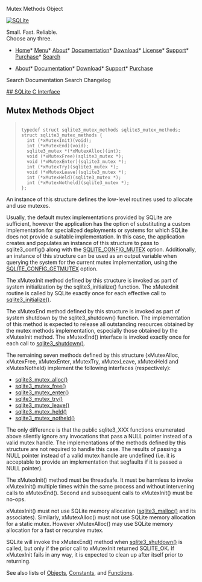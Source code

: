 




Mutex Methods Object




[![SQLite](../images/sqlite370_banner.gif)](../index.html)


Small. Fast. Reliable.  
Choose any three.


* [Home](../index.html)* [Menu](javascript:void(0))* [About](../about.html)* [Documentation](../docs.html)* [Download](../download.html)* [License](../copyright.html)* [Support](../support.html)* [Purchase](../prosupport.html)* [Search](javascript:void(0))




* [About](../about.html)* [Documentation](../docs.html)* [Download](../download.html)* [Support](../support.html)* [Purchase](../prosupport.html)






Search Documentation
Search Changelog









[## SQLite C Interface](../c3ref/intro.html)
## Mutex Methods Object




> ```
> 
> typedef struct sqlite3_mutex_methods sqlite3_mutex_methods;
> struct sqlite3_mutex_methods {
>   int (*xMutexInit)(void);
>   int (*xMutexEnd)(void);
>   sqlite3_mutex *(*xMutexAlloc)(int);
>   void (*xMutexFree)(sqlite3_mutex *);
>   void (*xMutexEnter)(sqlite3_mutex *);
>   int (*xMutexTry)(sqlite3_mutex *);
>   void (*xMutexLeave)(sqlite3_mutex *);
>   int (*xMutexHeld)(sqlite3_mutex *);
>   int (*xMutexNotheld)(sqlite3_mutex *);
> };
> 
> ```



An instance of this structure defines the low\-level routines
used to allocate and use mutexes.


Usually, the default mutex implementations provided by SQLite are
sufficient, however the application has the option of substituting a custom
implementation for specialized deployments or systems for which SQLite
does not provide a suitable implementation. In this case, the application
creates and populates an instance of this structure to pass
to sqlite3\_config() along with the [SQLITE\_CONFIG\_MUTEX](../c3ref/c_config_covering_index_scan.html#sqliteconfigmutex) option.
Additionally, an instance of this structure can be used as an
output variable when querying the system for the current mutex
implementation, using the [SQLITE\_CONFIG\_GETMUTEX](../c3ref/c_config_covering_index_scan.html#sqliteconfiggetmutex) option.


The xMutexInit method defined by this structure is invoked as
part of system initialization by the sqlite3\_initialize() function.
The xMutexInit routine is called by SQLite exactly once for each
effective call to [sqlite3\_initialize()](../c3ref/initialize.html).


The xMutexEnd method defined by this structure is invoked as
part of system shutdown by the sqlite3\_shutdown() function. The
implementation of this method is expected to release all outstanding
resources obtained by the mutex methods implementation, especially
those obtained by the xMutexInit method. The xMutexEnd()
interface is invoked exactly once for each call to [sqlite3\_shutdown()](../c3ref/initialize.html).


The remaining seven methods defined by this structure (xMutexAlloc,
xMutexFree, xMutexEnter, xMutexTry, xMutexLeave, xMutexHeld and
xMutexNotheld) implement the following interfaces (respectively):


* [sqlite3\_mutex\_alloc()](../c3ref/mutex_alloc.html)
* [sqlite3\_mutex\_free()](../c3ref/mutex_alloc.html)
* [sqlite3\_mutex\_enter()](../c3ref/mutex_alloc.html)
* [sqlite3\_mutex\_try()](../c3ref/mutex_alloc.html)
* [sqlite3\_mutex\_leave()](../c3ref/mutex_alloc.html)
* [sqlite3\_mutex\_held()](../c3ref/mutex_held.html)
* [sqlite3\_mutex\_notheld()](../c3ref/mutex_held.html)



The only difference is that the public sqlite3\_XXX functions enumerated
above silently ignore any invocations that pass a NULL pointer instead
of a valid mutex handle. The implementations of the methods defined
by this structure are not required to handle this case. The results
of passing a NULL pointer instead of a valid mutex handle are undefined
(i.e. it is acceptable to provide an implementation that segfaults if
it is passed a NULL pointer).


The xMutexInit() method must be threadsafe. It must be harmless to
invoke xMutexInit() multiple times within the same process and without
intervening calls to xMutexEnd(). Second and subsequent calls to
xMutexInit() must be no\-ops.


xMutexInit() must not use SQLite memory allocation ([sqlite3\_malloc()](../c3ref/free.html)
and its associates). Similarly, xMutexAlloc() must not use SQLite memory
allocation for a static mutex. However xMutexAlloc() may use SQLite
memory allocation for a fast or recursive mutex.


SQLite will invoke the xMutexEnd() method when [sqlite3\_shutdown()](../c3ref/initialize.html) is
called, but only if the prior call to xMutexInit returned SQLITE\_OK.
If xMutexInit fails in any way, it is expected to clean up after itself
prior to returning.


See also lists of
 [Objects](../c3ref/objlist.html),
 [Constants](../c3ref/constlist.html), and
 [Functions](../c3ref/funclist.html).


